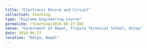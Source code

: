 ```yaml
---
title: "Electronic Device and Circuit"
collection: teaching
type: "Diploma Engineering Course"
permalink: /teaching/2019-08-27-EDC
venue: "Government of Nepal, Tripura Technical School, Dolpa"
date: 2019-08-27
location: "Dolpa, Nepal"
---
```

